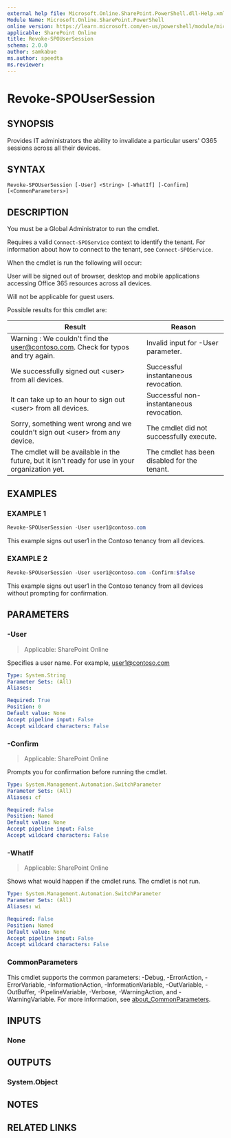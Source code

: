 ```yaml
---
external help file: Microsoft.Online.SharePoint.PowerShell.dll-Help.xml
Module Name: Microsoft.Online.SharePoint.PowerShell
online version: https://learn.microsoft.com/en-us/powershell/module/microsoft.online.sharepoint.powershell/revoke-spousersession
applicable: SharePoint Online
title: Revoke-SPOUserSession
schema: 2.0.0
author: samkabue
ms.author: speedta
ms.reviewer:
---
```


# Revoke-SPOUserSession

## SYNOPSIS

Provides IT administrators the ability to invalidate a particular users' O365 sessions across all their devices.

## SYNTAX

```
Revoke-SPOUserSession [-User] <String> [-WhatIf] [-Confirm] [<CommonParameters>]
```

## DESCRIPTION

You must be a Global Administrator to run the cmdlet.

Requires a valid `Connect-SPOService` context to identify the tenant. For information about how to connect to the tenant, see `Connect-SPOService`.

When the cmdlet is run the following will occur:

User will be signed out of browser, desktop and mobile applications accessing Office 365 resources across all devices.

Will not be applicable for guest users.

Possible results for this cmdlet are:

Result |                                                                                             Reason
--- | ---
Warning : We couldn't find the user@contoso.com. Check for typos and try again. |                    Invalid input for -User parameter.
We successfully signed out \<user\> from all devices. |                                                Successful instantaneous revocation.
It can take up to an hour to sign out \<user\> from all devices. |                                     Successful non-instantaneous revocation.
Sorry, something went wrong and we couldn't sign out \<user\> from any device. |                       The cmdlet did not successfully execute.
The cmdlet will be available in the future, but it isn't ready for use in your organization yet. |   The cmdlet has been disabled for the tenant.

## EXAMPLES

### EXAMPLE 1

```powershell
Revoke-SPOUserSession -User user1@contoso.com
```

This example signs out user1 in the Contoso tenancy from all devices.

### EXAMPLE 2

```powershell
Revoke-SPOUserSession -User user1@contoso.com -Confirm:$false
```

This example signs out user1 in the Contoso tenancy from all devices without prompting for confirmation.

## PARAMETERS

### -User

> Applicable: SharePoint Online

Specifies a user name. For example, user1@contoso.com

```yaml
Type: System.String
Parameter Sets: (All)
Aliases:

Required: True
Position: 0
Default value: None
Accept pipeline input: False
Accept wildcard characters: False
```

### -Confirm

> Applicable: SharePoint Online

Prompts you for confirmation before running the cmdlet.

```yaml
Type: System.Management.Automation.SwitchParameter
Parameter Sets: (All)
Aliases: cf

Required: False
Position: Named
Default value: None
Accept pipeline input: False
Accept wildcard characters: False
```

### -WhatIf

> Applicable: SharePoint Online

Shows what would happen if the cmdlet runs.
The cmdlet is not run.

```yaml
Type: System.Management.Automation.SwitchParameter
Parameter Sets: (All)
Aliases: wi

Required: False
Position: Named
Default value: None
Accept pipeline input: False
Accept wildcard characters: False
```

### CommonParameters

This cmdlet supports the common parameters: -Debug, -ErrorAction, -ErrorVariable, -InformationAction, -InformationVariable, -OutVariable, -OutBuffer, -PipelineVariable, -Verbose, -WarningAction, and -WarningVariable. For more information, see [about_CommonParameters](https://go.microsoft.com/fwlink/?LinkID=113216).

## INPUTS

### None

## OUTPUTS

### System.Object

## NOTES

## RELATED LINKS
